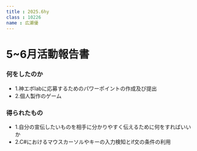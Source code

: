 ```yaml
---
title : 2025.6hy
class : 10226　
name : 広瀬優
---
```


# 5~6月活動報告書


### 何をしたのか
- 1.神エボlabに応募するためのパワーポイントの作成及び提出
- 2.個人製作のゲーム

### 得られたもの
- 1.自分の宣伝したいものを相手に分かりやすく伝えるために何をすればいいか
- 2.C#におけるマウスカーソルやキーの入力検知とif文の条件の利用
